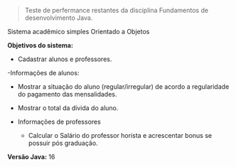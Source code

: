 > Teste de perfermance restantes da disciplina Fundamentos de desenvolvimento Java.
 
 Sistema acadêmico simples Orientado a Objetos 
 
 **Objetivos do sistema:** 
 - Cadastrar alunos e professores.

 -Informações de alunos:
   - Mostrar a situação do aluno (regular/irregular) de acordo a regularidade do pagamento das mensalidades.
   - Mostrar o total da dívida do aluno.

 - Informações de professores
   - Calcular o Salário do professor horista e acrescentar bonus se possuir pós graduação.

**Versão Java:** 16